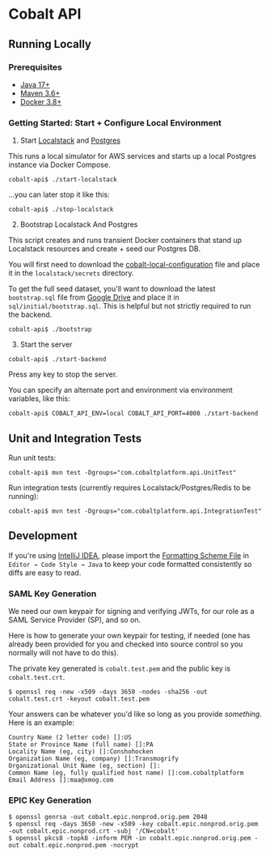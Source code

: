 # Cobalt API

## Running Locally

### Prerequisites

* [Java 17+](https://docs.aws.amazon.com/corretto/latest/corretto-17-ug/downloads-list.html)
* [Maven 3.6+](http://maven.apache.org/download.cgi)
* [Docker 3.8+](https://www.docker.com/products/docker-desktop)

### Getting Started: Start + Configure Local Environment

1. Start [Localstack](https://github.com/localstack/localstack) and [Postgres](https://www.postgresql.org)

This runs a local simulator for AWS services and starts up a local Postgres instance via Docker Compose.

```
cobalt-api$ ./start-localstack
```

...you can later stop it like this:

```
cobalt-api$ ./stop-localstack
```

2. Bootstrap Localstack And Postgres

This script creates and runs transient Docker containers that stand up Localstack resources and create + seed our Postgres DB.

You will first need to download the [cobalt-local-configuration](https://drive.google.com/file/d/1Aq-Pbskogp7Chrmvvjis9KTovfHxFYTU/view?usp=sharing) file and place it in the `localstack/secrets` directory.

To get the full seed dataset, you'll want to download the latest `bootstrap.sql` file from [Google Drive](https://drive.google.com/file/d/1vWll1CfUey5DijcAqmbgFIb-ErP0W9lI/view?usp=drive_link) and place it in `sql/initial/bootstrap.sql`.  This is helpful but not strictly required to run the backend.

```
cobalt-api$ ./bootstrap
```

3. Start the server

```
cobalt-api$ ./start-backend
```

Press any key to stop the server.

You can specify an alternate port and environment via environment variables, like this:

```
cobalt-api$ COBALT_API_ENV=local COBALT_API_PORT=4000 ./start-backend
```

## Unit and Integration Tests

Run unit tests:

```
cobalt-api$ mvn test -Dgroups="com.cobaltplatform.api.UnitTest"
```

Run integration tests (currently requires Localstack/Postgres/Redis to be running):

```
cobalt-api$ mvn test -Dgroups="com.cobaltplatform.api.IntegrationTest"
```

## Development

If you're using [IntelliJ IDEA](https://www.jetbrains.com/idea/), please import the [Formatting Scheme File](misc/intellij-codestyle.xml) in `Editor → Code Style → Java` to keep your code formatted consistently so diffs are easy to read.

### SAML Key Generation

We need our own keypair for signing and verifying JWTs, for our role as a SAML Service Provider (SP), and so on.

Here is how to generate your own keypair for testing, if needed (one has already been provided for you and checked into source control so you normally will not have to do this).

The private key generated is `cobalt.test.pem` and the public key is `cobalt.test.crt`.  

```shell
$ openssl req -new -x509 -days 3650 -nodes -sha256 -out cobalt.test.crt -keyout cobalt.test.pem
```

Your answers can be whatever you'd like so long as you provide _something_. Here is an example:

```text
Country Name (2 letter code) []:US
State or Province Name (full name) []:PA
Locality Name (eg, city) []:Conshohocken
Organization Name (eg, company) []:Transmogrify     
Organizational Unit Name (eg, section) []:
Common Name (eg, fully qualified host name) []:com.cobaltplatform
Email Address []:maa@xmog.com
```

### EPIC Key Generation

```shell
$ openssl genrsa -out cobalt.epic.nonprod.orig.pem 2048
$ openssl req -days 3650 -new -x509 -key cobalt.epic.nonprod.orig.pem -out cobalt.epic.nonprod.crt -subj '/CN=cobalt'
$ openssl pkcs8 -topk8 -inform PEM -in cobalt.epic.nonprod.orig.pem -out cobalt.epic.nonprod.pem -nocrypt
```